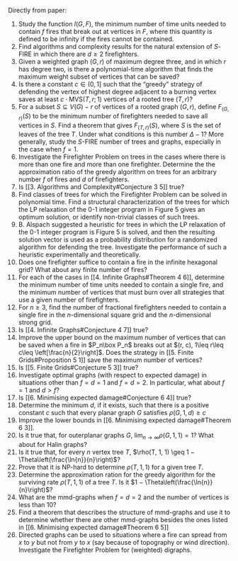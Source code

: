 Directly from paper:

1. Study the function $l(G, F)$, the minimum number of time units needed to contain $f$ fires that break out at vertices in $F$, where this quantity is defined to be infinity if the fires cannot be contained.
2. Find algorithms and complexity results for the natural extension of $S$-FIRE in which there are $d ≥ 2$ firefighters.
3. Given a weighted graph $(G, r)$ of maximum degree three, and in which $r$ has degree two, is there a polynomial-time algorithm that finds the maximum weight subset of vertices that can be saved?
4. Is there a constant $c\in(0, 1]$ such that the “greedy” strategy of defending the vertex of highest degree adjacent to a burning vertex saves at least $c\cdot\textrm{MVS}(T, r; 1)$ vertices of a rooted tree $(T, r)$?
5. For a subset $S\subseteq V(G)−{r}$ of vertices of a rooted graph $(G, r)$, define $F_{(G,r)}(S)$ to be the minimum number of firefighters needed to save all vertices in $S$. Find a theorem that gives $F_(T ,r)(S)$, where $S$ is the set of leaves of the tree $T$. Under what conditions is this number $\Delta − 1$? More generally, study the $S$-FIRE number of trees and graphs, especially in the case when $f = 1.$
6. Investigate the Firefighter Problem on trees in the cases where there is more than one fire and more than one firefighter. Determine the the approximation ratio of the greedy algorithm on trees for an arbitrary number $f$ of fires and $d$ of firefighters.
7. Is [[3. Algorithms and Complexity#Conjecture 3 5]] true?
8. Find classes of trees for which the Firefighter Problem can be solved in polynomial time. Find a structural characterization of the trees for which the LP relaxation of the 0-1 integer program in Figure 5 gives an optimum solution, or identify non-trivial classes of such trees.
9. B. Alspach suggested a heuristic for trees in which the LP relaxation of the 0-1 integer program is Figure 5 is solved, and then the resulting solution vector is used as a probability distribution for a randomized algorithm for defending the tree. Investigate the performance of such a heuristic experimentally and theoretically.
10. Does one firefighter suffice to contain a fire in the infinite hexagonal grid? What about any finite number of fires?
11. For each of the cases in [[4. Infinite Graphs#Theorem 4 6]], determine the minimum number of time units needed to contain a single fire, and the minimum number of vertices that must burn over all strategies that use a given number of firefighters.
12. For $n ≥ 3$, find the number of fractional firefighters needed to contain a single fire in the $n$-dimensional square grid and the $n$-dimensional strong grid.
13. Is [[4. Infinite Graphs#Conjecture 4 7]] true?
14. Improve the upper bound on the maximum number of vertices that can be saved when a fire in $P_n\box P_n$ breaks out at $(r, c), 1\leq r\leq c\leq \left[\frac{n}{2}\right]$. Does the strategy in [[5. Finite Grids#Proposition 5 1]] save the maximum number of vertices?
15. Is [[5. Finite Grids#Conjecture 5 3]] true?
16. Investigate optimal graphs (with respect to expected damage) in situations other than $f = d = 1$ and $f = d = 2$. In particular, what about $f = 1$ and $d > f$?
17. Is [[6. Minimising expected damage#Conjecture 6 4]] true?
18. Determine the minimum $d$, if it exists, such that there is a positive constant $c$ such that every planar graph $G$ satisfies $\rho(G, 1, d) \geq c$
19. Improve the lower bounds in [[6. Minimising expected damage#Theorem 6 3]].
20. Is it true that, for outerplanar graphs $G$, $\lim_{n\to \infty} \rho(G, 1, 1) = 1$? What about for Halin graphs?
21. Is it true that, for every $n$ vertex tree $T$, $\rho(T, 1, 1) \geq 1 − \Theta\left(\frac{\ln{n}}{n}\right)$?
22. Prove that it is NP-hard to determine $\rho(T, 1, 1)$ for a given tree $T$.
23. Determine the approximation ration for the greedy algorithm for the surviving rate $\rho(T, 1, 1)$ of a tree $T$. Is it $1 − \Theta\left(\frac{\ln{n}}{n}\right)$?
24. What are the mmd-graphs when $f = d = 2$ and the number of vertices is less than 10?
25. Find a theorem that describes the structure of mmd-graphs and use it to determine whether there are other mmd-graphs besides the ones listed in [[6. Minimising expected damage#Theorem 6 5]]
26. Directed graphs can be used to situations where a fire can spread from $x$ to $y$ but not from $y$ to $x$ (say because of topography or wind direction). Investigate the Firefighter Problem for (weighted) digraphs.